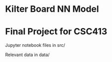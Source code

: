 # Kilter Board NN Model
# Final Project for CSC413

Jupyter notebook files in src/

Relevant data in data/
